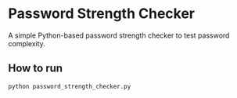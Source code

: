 
# Password Strength Checker
A simple Python-based password strength checker to test password complexity.

## How to run
```bash
python password_strength_checker.py
